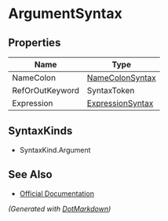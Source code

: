 # ArgumentSyntax

## Properties

| Name            | Type                                    |
| --------------- | --------------------------------------- |
| NameColon       | [NameColonSyntax](NameColonSyntax.md)   |
| RefOrOutKeyword | SyntaxToken                             |
| Expression      | [ExpressionSyntax](ExpressionSyntax.md) |

## SyntaxKinds

* SyntaxKind\.Argument

## See Also

* [Official Documentation](https://docs.microsoft.com/en-us/dotnet/api/microsoft.codeanalysis.csharp.syntax.argumentsyntax)


*\(Generated with [DotMarkdown](http://github.com/JosefPihrt/DotMarkdown)\)*